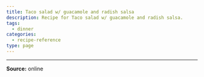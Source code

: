 ```yaml
---
title: Taco salad w/ guacamole and radish salsa
description: Recipe for Taco salad w/ guacamole and radish salsa.
tags:
  - dinner
categories:
  - recipe-reference
type: page
---
```


---

**Source:** online